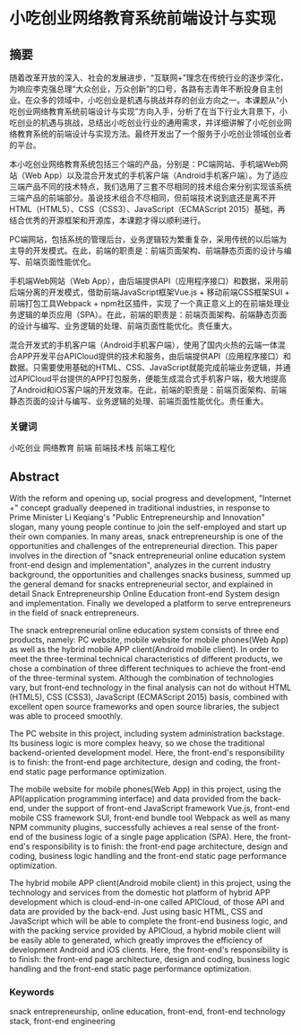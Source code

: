 # 小吃创业网络教育系统前端设计与实现

## 摘要

随着改革开放的深入、社会的发展进步，“互联网+”理念在传统行业的逐步深化，为响应李克强总理“大众创业，万众创新”的口号，各路有志青年不断投身自主创业。在众多的领域中，小吃创业是机遇与挑战并存的创业方向之一。本课题从“小吃创业网络教育系统前端设计与实现”方向入手，分析了在当下行业大背景下，小吃创业的机遇与挑战，总结出小吃创业行业的通用需求，并详细讲解了小吃创业网络教育系统的前端设计与实现方法。最终开发出了一个服务于小吃创业领域创业者的平台。

本小吃创业网络教育系统包括三个端的产品，分别是：PC端网站、手机端Web网站（Web App）以及混合开发式的手机客户端（Android手机客户端）。为了适应三端产品不同的技术特点，我们选用了三套不尽相同的技术组合来分别实现该系统三端产品的前端部分。虽说技术组合不尽相同，但前端技术说到底还是离不开HTML（HTML5）、CSS（CSS3）、JavaScript（ECMAScript 2015）基础，再结合优秀的开源框架和开源库，本课题才得以顺利进行。

PC端网站，包括系统的管理后台，业务逻辑较为繁重复杂，采用传统的以后端为主导的开发模式。在此，前端的职责是：前端页面架构、前端静态页面的设计与编写、前端页面性能优化。

手机端Web网站（Web App），由后端提供API（应用程序接口）和数据，采用前后端分离的开发模式，借助前端JavaScript框架Vue.js + 移动前端CSS框架SUI + 前端打包工具Webpack + npm社区插件，实现了一个真正意义上的在前端处理业务逻辑的单页应用（SPA）。在此，前端的职责是：前端页面架构、前端静态页面的设计与编写、业务逻辑的处理、前端页面性能优化。责任重大。

混合开发式的手机客户端（Android手机客户端），使用了国内火热的云端一体混合APP开发平台APICloud提供的技术和服务，由后端提供API（应用程序接口）和数据。只需要使用基础的HTML、CSS、JavaScript就能完成前端业务逻辑，并通过APICloud平台提供的APP打包服务，便能生成混合式手机客户端，极大地提高了Android和iOS客户端的开发效率。在此，前端的职责是：前端页面架构、前端静态页面的设计与编写、业务逻辑的处理、前端页面性能优化。责任重大。

### 关键词

小吃创业 网络教育 前端 前端技术栈 前端工程化

## Abstract

With the reform and opening up, social progress and development, "Internet +" concept gradually deepened in traditional industries, in response to Prime Minister Li Keqiang's "Public Entrepreneurship and Innovation" slogan, many young people continue to join the self-employed and start up their own companies. In many areas, snack entrepreneurship is one of the opportunities and challenges of the entrepreneurial direction. This paper involves in the direction of "snack entrepreneurial online education system front-end design and implementation", analyzes in the current industry background, the opportunities and challenges snacks business, summed up the general demand for snacks entrepreneurial sector, and explained in detail Snack Entrepreneurship Online Education front-end System design and implementation. Finally we developed a platform to serve entrepreneurs in the field of snack entrepreneurs.

The snack entrepreneurial online education system consists of three end products, namely: PC website, mobile website for mobile phones(Web App) as well as the hybrid mobile APP client(Android mobile client). In order to meet the three-terminal technical characteristics of different products, we chose a combination of three different techniques to achieve the front-end of the three-terminal system. Although the combination of technologies vary, but front-end technology in the final analysis can not do without HTML (HTML5), CSS (CSS3), JavaScript (ECMAScript 2015) basis, combined with excellent open source frameworks and open source libraries, the subject was able to proceed smoothly.

The PC website in this project, including system administration backstage. Its business logic is more complex heavy, so we chose the traditional backend-oriented development model. Here, the front-end's responsibility is to finish: the front-end page architecture, design and coding, the front-end static page performance optimization.

The mobile website for mobile phones(Web App) in this project, using the API(application programming interface) and data provided from the back-end, under the support of front-end JavaScript framework Vue.js, front-end mobile CSS framework SUI, front-end bundle tool Webpack as well as many NPM community plugins, successfully achieves a real sense of the front-end of the business logic of a single page application (SPA). Here, the front-end's responsibility is to finish: the front-end page architecture, design and coding, business logic handling and the front-end static page performance optimization.

The hybrid mobile APP client(Android mobile client) in this project, using the technology and services from the domestic hot platform of hybrid APP development which is cloud-end-in-one called APICloud, of those API and data are provided by the back-end. Just using basic HTML, CSS and JavaScript which will be able to complete the front-end business logic, and with the packing service provided by APICloud, a hybrid mobile client will be easily able to generated, which greatly improves the efficiency of development Android and iOS clients. Here, the front-end's responsibility is to finish: the front-end page architecture, design and coding, business logic handling and the front-end static page performance optimization.

### Keywords

snack entrepreneurship, online education, front-end, front-end technology stack, front-end engineering
